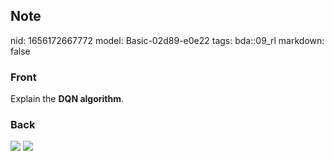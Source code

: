 ## Note
nid: 1656172667772
model: Basic-02d89-e0e22
tags: bda::09_rl
markdown: false

### Front
Explain the <b>DQN algorithm</b>.

### Back
<img src="paste-fec805b1fd6758636107c5a16b78a0610d870a11.jpg">
<img src="paste-7028057b258bb3828135c35ea08c68ddbdd0d8f5.jpg">
